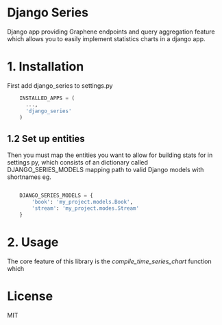 # Django Series

Django app providing Graphene endpoints and query aggregation feature which allows you to easily implement statistics charts in a django app. 

# 1. Installation

First add django_series to settings.py

````python
    INSTALLED_APPS = (
      ...,
      'django_series'
    )
````

## 1.2 Set up entities

Then you must map the entities you want to allow for building stats for in settings py,
which consists of an dictionary called DJANGO_SERIES_MODELS mapping path to valid Django models with shortnames eg.

````python

    DJANGO_SERIES_MODELS = {
        'book': 'my_project.models.Book',
        'stream': 'my_project.modes.Stream'
    }

````

# 2. Usage

The core feature of this library is the *compile_time_series_chart* function which 

# License

MIT